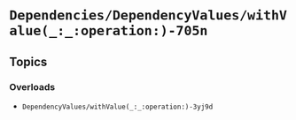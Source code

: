 # ``Dependencies/DependencyValues/withValue(_:_:operation:)-705n``

## Topics

### Overloads

- ``DependencyValues/withValue(_:_:operation:)-3yj9d``
